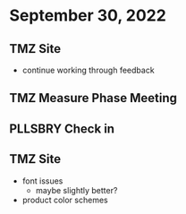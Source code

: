 # September 30, 2022

## TMZ Site
- continue working through feedback

## TMZ Measure Phase Meeting

## PLLSBRY Check in

## TMZ Site
- font issues
	- maybe slightly better?
- product color schemes
